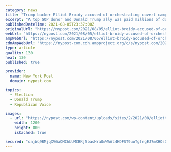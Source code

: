 ```yaml
---
category: news
title: "Trump backer Elliot Broidy accused of orchestrating covert campaign against Qatar"
excerpt: "A top GOP donor and Donald Trump ally was paid millions of dollars by the United Arab Emirates to engineer a smear campaign against rival Persian Gulf state Qatar, according to an explosive"
publishedDateTime: 2021-08-05T23:37:00Z
originalUrl: "https://nypost.com/2021/08/05/elliot-broidy-accused-of-orchestrating-campaign-against-qatar/"
webUrl: "https://nypost.com/2021/08/05/elliot-broidy-accused-of-orchestrating-campaign-against-qatar/"
ampWebUrl: "https://nypost.com/2021/08/05/elliot-broidy-accused-of-orchestrating-campaign-against-qatar/amp/"
cdnAmpWebUrl: "https://nypost-com.cdn.ampproject.org/c/s/nypost.com/2021/08/05/elliot-broidy-accused-of-orchestrating-campaign-against-qatar/amp/"
type: article
quality: 130
heat: 130
published: true

provider:
  name: New York Post
  domain: nypost.com

topics:
  - Election
  - Donald Trump
  - Republican Voice

images:
  - url: "https://nypost.com/wp-content/uploads/sites/2/2021/08/elliott-broidy-trump-backer-0006.jpg?quality=90&strip=all&w=1200"
    width: 1200
    height: 800
    isCached: true

secured: "cnjWq9BMjqXV6aQMChbUMCBKj5basHra0wWAAt4HDFST9uoTgfrgEJ7mXHOsQ1Hk9J4JxnqqJLEwtKhV5/28Kfrfc9rIpnBeCWlglawSrINBknV9w7IGKPtNqRuoFpPNI0NR7cSt0fOTPI54487a/RH3BqsVJE5P/XVjz8axy61GOyrLnnbz3i9U2DhM+3GAqwW8MlcThFOag/vXwMI8XAbwcp6PBnG3zbYFnK3EOKfPMQiKd1lO9SNzHxvdvB0vF4Pd3HpuF4AHh3QbuE28Y/Q+n799Z9EQjFXjDhWG8qAykKtFlJNOcABlX2MSho93RpDpWFbAVlS2bFSXyhWnPrx/AJ84IgSnlwHLRzkp8qc=;Az4I4aHXCQxlLLgaBNJ2HQ=="
---
```


